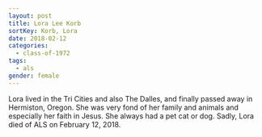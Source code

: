 ```yaml
---
layout: post
title: Lora Lee Korb
sortKey: Korb, Lora
date: 2018-02-12
categories:
  - class-of-1972
tags:
  - als
gender: female
---
```

Lora lived in the Tri Cities and also The Dalles, and finally passed away in Hermiston, Oregon. She was very fond of her family and animals and especially her faith in Jesus. She always had a pet cat or dog. Sadly, Lora died of ALS on February 12, 2018.